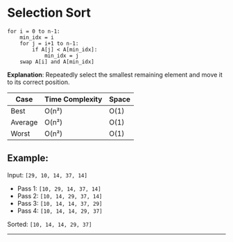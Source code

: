 # Selection Sort

```pseudo
for i = 0 to n-1:
    min_idx = i
    for j = i+1 to n-1:
        if A[j] < A[min_idx]:
            min_idx = j
    swap A[i] and A[min_idx]
```

**Explanation**: Repeatedly select the smallest remaining element and move it to its correct position.

| Case    | Time Complexity | Space |
| ------- | --------------- | ----- |
| Best    | O(n²)           | O(1)  |
| Average | O(n²)           | O(1)  |
| Worst   | O(n²)           | O(1)  |

## Example:

Input: `[29, 10, 14, 37, 14]`

* Pass 1: `[10, 29, 14, 37, 14]`
* Pass 2: `[10, 14, 29, 37, 14]`
* Pass 3: `[10, 14, 14, 37, 29]`
* Pass 4: `[10, 14, 14, 29, 37]`

Sorted: `[10, 14, 14, 29, 37]`

---